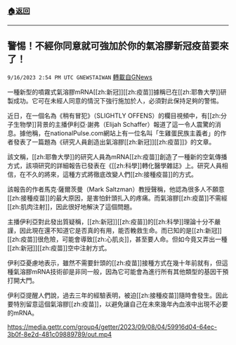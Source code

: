 ###  [:house:返回](README.md)
---


## 警惕！不經你同意就可強加於你的氣溶膠新冠疫苗要來了！
`9/16/2023 2:54 PM UTC GNEWSTAIWAN` [轉載自GNews](https://gnews.org/articles/1699310)



一種新型的噴霧式氣溶膠mRNA[[zh:新冠]][[zh:疫苗]]據稱已在[[zh:耶魯大學]]研製成功。它可在未經人同意的情況下強行施加於人，必須對此保持足夠的警惕。  

近日，在一個名為《稍有冒犯》（SLIGHTLY OFFENS）的欄目視頻中，有[[zh:分子生物學]]背景的主播伊利亞·謝弗（Elijah Schaffer）報道了這一令人震驚的消息。據他稱，在nationalPulse.com網站上有一位名叫「生雞蛋民族主義者」的作者發表了一篇題為《研究人員創造出氣溶膠[[zh:新冠]][[zh:疫苗]]》的文章。

  

該文稱，[[zh:耶魯大學]]的研究人員為mRNA[[zh:疫苗]]創造了一種新的空氣傳播方式，該項研究的詳細報告已發表在《[[zh:科學]]轉化醫學雜誌》上。研究人員相信，在不久的將來，這種方式將徹底改變人們[[zh:接種疫苗]]的方式。

  

該報告的作者馬克·薩爾茨曼（Mark Saltzman）教授聲稱，他認為很多人不願意[[zh:接種疫苗]]的最大原因，是害怕針頭扎入的疼痛。而氣溶膠[[zh:疫苗]]不需經[[zh:肌肉注射]]，因此很好地解決了這個問題。

  

主播伊利亞對此發出質疑稱，[[zh:新冠]][[zh:疫苗]]的[[zh:科學]]理論十分不嚴謹，因此現在還不知道它是否真的有用，能否輓救生命。而已知的是[[zh:新冠]][[zh:疫苗]]很危險，可能會導致[[zh:心肌炎]]，甚至要人命。但如今竟又弄出一種[[zh:新冠]][[zh:疫苗]]空中注射方式。

  

伊利亞憂慮地表示，雖然不需要針頭的[[zh:疫苗]]接種方式在幾十年前就有，但這種氣溶膠mRNA技術卻是非同一般，因為它可能會為進行所有其他類型的基因干預打開大門。

  

伊利亞提醒人們說，過去三年的經驗表明，被迫[[zh:接種疫苗]]隨時會發生。因此要特別留意這個氣溶膠[[zh:疫苗]]，以避免讓自己在未來幾年內血液中出現不必要的mRNA。


https://media.gettr.com/group4/getter/2023/09/08/04/59916d04-64ec-3b0f-8e2d-481c09889789/out.mp4


